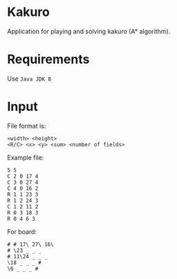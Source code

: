 # Kakuro
Application for playing and solving kakuro (A* algorithm).

# Requirements
Use `Java JDK 8`

# Input
File format is:
```
<width> <height>
<R/C> <x> <y> <sum> <number of fields>
```

Example file:
```
5 5
C 2 0 17 4
C 3 0 27 4
C 4 0 16 2
R 1 1 23 3
R 1 2 24 3
C 1 2 11 2
R 0 3 18 3
R 0 4 6 3
```

For board:
```
# # 17\ 27\ 16\ 
# \23 _ _ _ 
# 11\24 _ _ _ 
\18 _ _ _ # 
\6 _ _ _ #
```